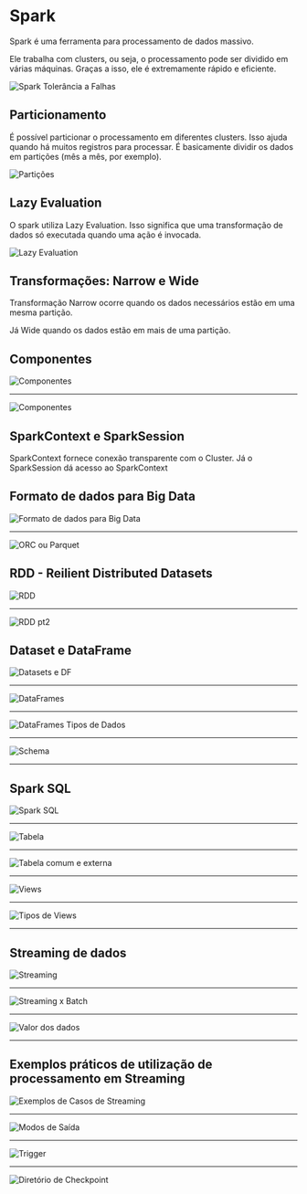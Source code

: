 # Spark

Spark é uma ferramenta para processamento de dados massivo.

Ele trabalha com clusters, ou seja, o processamento pode ser dividido em várias máquinas. Graças a isso, ele é extremamente rápido e eficiente.

![Spark Tolerância a Falhas](images/Screenshot_1.png "Spark Tolerância a Falhas")

## Particionamento

É possível particionar o processamento em diferentes clusters. Isso ajuda quando há muitos registros para processar. É basicamente dividir os dados em partições (mês a mês, por exemplo).

![Partições](images/Screenshot_2.png "Partições")

## Lazy Evaluation

O spark utiliza Lazy Evaluation. Isso significa que uma transformação de dados só executada quando uma ação é invocada.

![Lazy Evaluation](images/Screenshot_3.png "Lazy Evaluation")

## Transformações: Narrow e Wide

Transformação Narrow ocorre quando os dados necessários estão em uma mesma partição.

Já Wide quando os dados estão em mais de uma partição.

## Componentes

![Componentes](images/Screenshot_4.png "Componentes")

---

![Componentes](images/Screenshot_5.png "Componentes")

## SparkContext e SparkSession

SparkContext fornece conexão transparente com o Cluster. Já o SparkSession dá acesso ao SparkContext

## Formato de dados para Big Data

![Formato de dados para Big Data](images/Screenshot_6.png "Formato de dados para Big Data")

---

![ORC ou Parquet](images/Screenshot_7.png "ORC ou Parquet")

## RDD - Reilient Distributed Datasets

![RDD](images/Screenshot_8.png "RDD")

---

![RDD pt2](images/Screenshot_9.png "RDD pt2")

## Dataset e DataFrame

![Datasets e DF](images/Screenshot_10.png "Datasets e DF")

---

![DataFrames](images/Screenshot_11.png "DataFrames")

---

![DataFrames Tipos de Dados](images/Screenshot_12.png "DataFrames Tipos de Dados")

---

![Schema](images/Screenshot_13.png "Schema")

---

## Spark SQL

![Spark SQL](images/Screenshot_14.png "Spark SQL")

---

![Tabela](images/Screenshot_15.png "Tabela")

---

![Tabela comum e externa](images/Screenshot_16.png "Tabela comum e externa")

---

![Views](images/Screenshot_17.png "Views")

---

![Tipos de Views](images/Screenshot_18.png "Tipos de Views")

---

## Streaming de dados

![Streaming](images/Screenshot_19.png "Streaming")

---

![Streaming x Batch](images/Screenshot_20.png "Streaming x Batch")

---

![Valor dos dados](images/Screenshot_21.png "Valor dos dados")

---
## Exemplos práticos de utilização de processamento em Streaming

![Exemplos de Casos de Streaming](images/Screenshot_22.png "Exemplos de Casos de Streaming")

---

![Modos de Saída](images/Screenshot_23.png "Modos de Saída")

---

![Trigger](images/Screenshot_24.png "Trigger")

---

![Diretório de Checkpoint](images/Screenshot_25.png "Diretório de Checkpoint")
